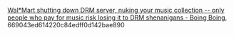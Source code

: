 [Wal*Mart shutting down DRM server, nuking your music collection -- only people who pay for music risk losing it to DRM shenanigans - Boing Boing](http://www.boingboing.net/2008/09/26/walmart-shutting-dow.html), 669043ed614220c84edff0d142bae890  
